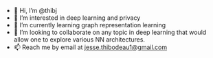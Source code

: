 - 👋 Hi, I’m @thibj
- 👀 I’m interested in deep learning and privacy
- 🌱 I’m currently learning graph representation learning
- 💞️ I’m looking to collaborate on any topic in deep learning that would allow one to explore various NN architectures.
- 📫 Reach me by email at jesse.thibodeau1@gmail.com

<!---
thibj/thibj is a ✨ special ✨ repository because its `README.md` (this file) appears on your GitHub profile.
You can click the Preview link to take a look at your changes.
--->
